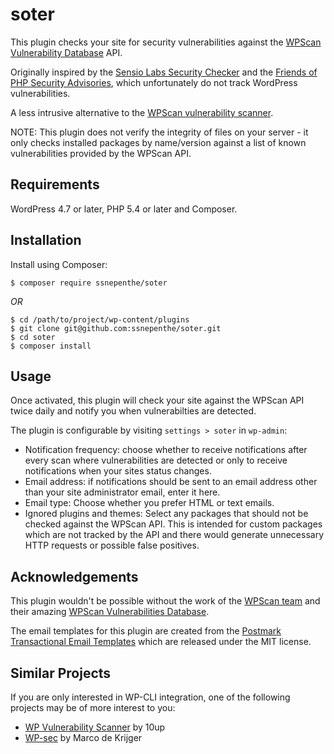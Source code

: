 # soter
This plugin checks your site for security vulnerabilities against the [WPScan Vulnerability Database](https://wpvulndb.com/) API.

Originally inspired by the [Sensio Labs Security Checker](https://github.com/sensiolabs/security-checker) and the [Friends of PHP Security Advisories](https://github.com/FriendsOfPHP/security-advisories), which unfortunately do not track WordPress vulnerabilities.

A less intrusive alternative to the [WPScan vulnerability scanner](https://wpscan.org/).

NOTE: This plugin does not verify the integrity of files on your server - it only checks installed packages by name/version against a list of known vulnerabilities provided by the WPScan API.

## Requirements
WordPress 4.7 or later, PHP 5.4 or later and Composer.

## Installation
Install using Composer:

```
$ composer require ssnepenthe/soter
```

*OR*

```
$ cd /path/to/project/wp-content/plugins
$ git clone git@github.com:ssnepenthe/soter.git
$ cd soter
$ composer install
```

## Usage
Once activated, this plugin will check your site against the WPScan API twice daily and notify you when vulnerabilties are detected.

The plugin is configurable by visiting `settings > soter` in `wp-admin`:

* Notification frequency: choose whether to receive notifications after every scan where vulnerabilities are detected or only to receive notifications when your sites status changes.
* Email address: if notifications should be sent to an email address other than your site administrator email, enter it here.
* Email type: Choose whether you prefer HTML or text emails.
* Ignored plugins and themes: Select any packages that should not be checked against the WPScan API. This is intended for custom packages which are not tracked by the API and there would generate unnecessary HTTP requests or possible false positives.

## Acknowledgements
This plugin wouldn't be possible without the work of the [WPScan team](https://github.com/wpscanteam) and their amazing [WPScan Vulnerabilities Database](https://wpvulndb.com/).

The email templates for this plugin are created from the [Postmark Transactional Email Templates](https://github.com/wildbit/postmark-templates) which are released under the MIT license.

## Similar Projects
If you are only interested in WP-CLI integration, one of the following projects may be of more interest to you:

* [WP Vulnerability Scanner](https://github.com/10up/wp-vulnerability-scanner) by 10up
* [WP-sec](https://github.com/markri/wp-sec) by Marco de Krijger
